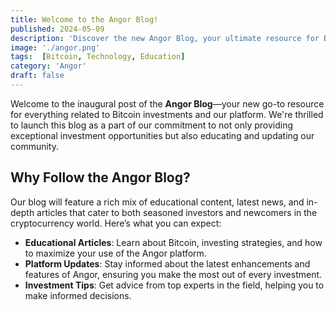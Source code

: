 ```yaml
---
title: Welcome to the Angor Blog!
published: 2024-05-09
description: 'Discover the new Angor Blog, your ultimate resource for Bitcoin investment insights and updates on the Angor platform.'
image: './angor.png'
tags:  [Bitcoin, Technology, Education]
category: 'Angor'
draft: false 
---
```



Welcome to the inaugural post of the **Angor Blog**—your new go-to resource for everything related to Bitcoin investments and our platform. We're thrilled to launch this blog as a part of our commitment to not only providing exceptional investment opportunities but also educating and updating our community. 

## Why Follow the Angor Blog?

Our blog will feature a rich mix of educational content, latest news, and in-depth articles that cater to both seasoned investors and newcomers in the cryptocurrency world. Here’s what you can expect:

- **Educational Articles**: Learn about Bitcoin, investing strategies, and how to maximize your use of the Angor platform.
- **Platform Updates**: Stay informed about the latest enhancements and features of Angor, ensuring you make the most out of every investment.
- **Investment Tips**: Get advice from top experts in the field, helping you to make informed decisions.

 